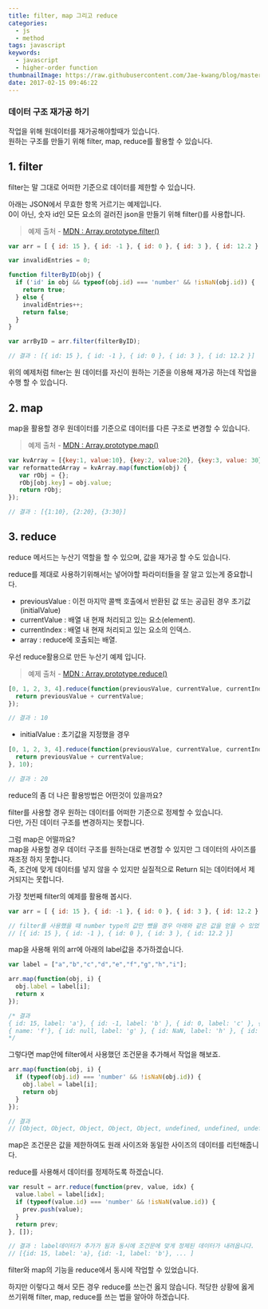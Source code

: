 ```yaml
---
title: filter, map 그리고 reduce 
categories: 
  - js
  - method
tags: javascript
keywords:
  - javascript
  - higher-order function
thumbnailImage: https://raw.githubusercontent.com/Jae-kwang/blog/master/source/img/javascript.png
date: 2017-02-15 09:46:22
---
```


### 데이터 구조 재가공 하기

작업을 위해 원데이터를 재가공해야할때가 있습니다.  
원하는 구조를 만들기 위해 filter, map, reduce를 활용할 수 있습니다.

<!-- more -->

## 1. filter  
filter는 말 그대로 어떠한 기준으로 데이터를 제한할 수 있습니다.

아래는 JSON에서 무효한 항목 거르기는 예제입니다.  
0이 아닌, 숫자 id인 모든 요소의 걸러진 json을 만들기 위해 filter()를 사용합니다.

> 예제 출처 - [MDN : Array.prototype.filter()](https://developer.mozilla.org/ko/docs/Web/JavaScript/Reference/Global_Objects/Array/filter)

```javascript
var arr = [ { id: 15 }, { id: -1 }, { id: 0 }, { id: 3 }, { id: 12.2 }, { }, { id: null }, { id: NaN }, { id: 'undefined' } ];

var invalidEntries = 0;

function filterByID(obj) {
  if ('id' in obj && typeof(obj.id) === 'number' && !isNaN(obj.id)) {
    return true;
  } else {
    invalidEntries++;
    return false;
  }
}

var arrByID = arr.filter(filterByID);

// 결과 : [{ id: 15 }, { id: -1 }, { id: 0 }, { id: 3 }, { id: 12.2 }]
```

위의 예제처럼 filter는 원 데이터를 자신이 원하는 기준을 이용해 재가공 하는데 작업을 수행 할 수 있습니다.

## 2. map

map을 활용할 경우 원데이터를 기준으로 데이터를 다른 구조로 변경할 수 있습니다.

> 예제 출처 - [MDN : Array.prototype.map()](https://developer.mozilla.org/ko/docs/Web/JavaScript/Reference/Global_Objects/Array/map)

```javascript
var kvArray = [{key:1, value:10}, {key:2, value:20}, {key:3, value: 30}];
var reformattedArray = kvArray.map(function(obj) { 
   var rObj = {};
   rObj[obj.key] = obj.value;
   return rObj;
});

// 결과 : [{1:10}, {2:20}, {3:30}] 
```

## 3. reduce

reduce 메서드는 누산기 역할을 할 수 있으며, 값을 재가공 할 수도 있습니다.

reduce를 제대로 사용하기위해서는 넣어야할 파라미터들을 잘 알고 있는게 중요합니다.

- previousValue : 이전 마지막 콜백 호출에서 반환된 값 또는 공급된 경우 초기값(initialValue)  
- currentValue : 배열 내 현재 처리되고 있는 요소(element).  
- currentIndex : 배열 내 현재 처리되고 있는 요소의 인덱스.  
- array : reduce에 호출되는 배열.

우선 reduce활용으로 만든 누산기 예제 입니다.

> 예제 출처 - [MDN : Array.prototype.reduce()](https://developer.mozilla.org/ko/docs/Web/JavaScript/Reference/Global_Objects/Array/Reduce)

```javascript
[0, 1, 2, 3, 4].reduce(function(previousValue, currentValue, currentIndex, array) {
  return previousValue + currentValue;
});

// 결과 : 10
```

- initialValue : 초기값을 지정했을 경우

```javascript
[0, 1, 2, 3, 4].reduce(function(previousValue, currentValue, currentIndex, array) {
  return previousValue + currentValue;
}, 10);

// 결과 : 20
```

reduce의 좀 더 나은 활용방법은 어떤것이 있을까요?  

filter를 사용할 경우 원하는 데이터를 어떠한 기준으로 정제할 수 있습니다.  
다만, 가진 데이터 구조를 변경하지는 못합니다.

그럼 map은 어떨까요?  
map을 사용할 경우 데이터 구조를 원하는대로 변경할 수 있지만 그 데이터의 사이즈를 재조정 하지 못합니다.  
즉, 조건에 맞게 데이터를 넣지 않을 수 있지만 실질적으로 Return 되는 데이터에서 제거되지는 못합니다.

가장 첫번째 filter의 예제를 활용해 봅시다.

```javascript
var arr = [ { id: 15 }, { id: -1 }, { id: 0 }, { id: 3 }, { id: 12.2 }, { }, { id: null }, { id: NaN }, { id: 'undefined' } ];

// filter를 사용했을 때 number type의 값만 뺐을 경우 아래와 같은 값을 얻을 수 있었습니다.
// [{ id: 15 }, { id: -1 }, { id: 0 }, { id: 3 }, { id: 12.2 }]
```

map을 사용해 위의 arr에 아래의 label값을 추가하겠습니다.

```javascript
var label = ["a","b","c","d","e","f","g","h","i"];

arr.map(function(obj, i) {
  obj.label = label[i];
  return x
});

/* 결과 
{ id: 15, label: 'a'}, { id: -1, label: 'b' }, { id: 0, label: 'c' }, { id: 3, label: 'c' }, { id: 12.2, label: 'd' },
{ name: 'f'}, { id: null, label: 'g' }, { id: NaN, label: 'h' }, { id: 'undefined', label: 'i' }
*/
```

그렇다면 map안에 filter에서 사용했던 조건문을 추가해서 작업을 해보죠.

```javascript
arr.map(function(obj, i) {
  if (typeof(obj.id) === 'number' && !isNaN(obj.id)) {
    obj.label = label[i];
    return obj
  }
});

// 결과
// [Object, Object, Object, Object, Object, undefined, undefined, undefined, undefined]
```
map은 조건문은 값을 제한하여도 원래 사이즈와 동일한 사이즈의 데이터를 리턴해줍니다.

reduce를 사용해서 데이터를 정제하도록 하겠습니다.

```javascript
var result = arr.reduce(function(prev, value, idx) {
  value.label = label[idx];
  if (typeof(value.id) === 'number' && !isNaN(value.id)) {
    prev.push(value);
  }
  return prev;
}, []);

// 결과 : label데이터가 추가가 됨과 동시에 조건문에 맞게 정제된 데이터가 내려옵니다. 
// [{id: 15, label: 'a}, {id: -1, label: 'b'}, ... ]
```

filter와 map의 기능을 reduce에서 동시에 작업할 수 있었습니다.

하지만 이렇다고 해서 모든 경우 reduce를 쓰는건 옳지 않습니다. 
적당한 상황에 옳게 쓰기위해 filter, map, reduce를 쓰는 법을 알아야 하겠습니다.
